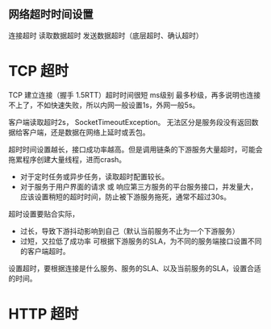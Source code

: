 网络超时时间设置
----

连接超时
读取数据超时
发送数据超时（底层超时、确认超时）

# TCP 超时

TCP 建立连接（握手 1.5RTT）超时时间很短 ms级别 最多秒级，再多说明也连接不上了，不如快速失败，所以内网一般设置1s，外网一般5s。

客户端读取超时2s， SocketTimeoutException。
无法区分是服务段没有返回数据给客户端，还是数据在网络上延时或丢包。


超时时间设置越长，接口成功率越高。但是调用链条的下游服务大量超时，可能会拖累程序创建大量线程，进而crash。
+ 对于定时任务或异步任务，读取超时配置较长。
+ 对于服务于用户界面的请求 或 响应第三方服务的平台服务接口，并发量大，应该设置稍短的超时时间，防止被下游服务拖死，通常不超过30s。

超时设置要贴合实际，
+ 过长，导致下游抖动影响到自己（默认当前服务不止为一个下游服务）
+ 过短，又拉低了成功率
可根据下游服务的SLA，为不同的服务端接口设置不同的客户端超时。

设置超时，要根据连接是什么服务、服务的SLA、以及当前服务的SLA，设置合适的时间。

# HTTP 超时




